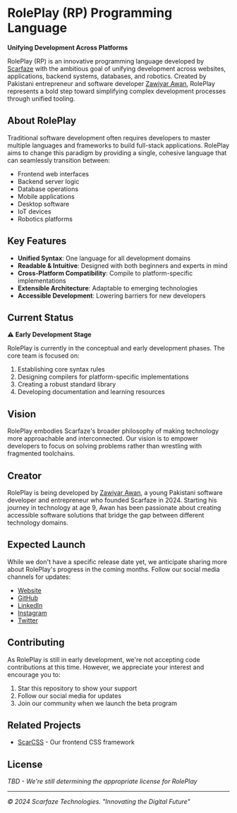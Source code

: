 # RolePlay (RP) Programming Language

**Unifying Development Across Platforms**

RolePlay (RP) is an innovative programming language developed by [Scarfaze](https://www.scarfaze.site) with the ambitious goal of unifying development across websites, applications, backend systems, databases, and robotics. Created by Pakistani entrepreneur and software developer [Zawiyar Awan](https://www.linkedin.com/in/scarfaze/), RolePlay represents a bold step toward simplifying complex development processes through unified tooling.

## About RolePlay

Traditional software development often requires developers to master multiple languages and frameworks to build full-stack applications. RolePlay aims to change this paradigm by providing a single, cohesive language that can seamlessly transition between:

- Frontend web interfaces
- Backend server logic
- Database operations
- Mobile applications
- Desktop software
- IoT devices
- Robotics platforms

## Key Features

- **Unified Syntax**: One language for all development domains
- **Readable & Intuitive**: Designed with both beginners and experts in mind
- **Cross-Platform Compatibility**: Compile to platform-specific implementations
- **Extensible Architecture**: Adaptable to emerging technologies
- **Accessible Development**: Lowering barriers for new developers

## Current Status

⚠️ **Early Development Stage**

RolePlay is currently in the conceptual and early development phases. The core team is focused on:

1. Establishing core syntax rules
2. Designing compilers for platform-specific implementations
3. Creating a robust standard library
4. Developing documentation and learning resources

## Vision

RolePlay embodies Scarfaze's broader philosophy of making technology more approachable and interconnected. Our vision is to empower developers to focus on solving problems rather than wrestling with fragmented toolchains.

## Creator

RolePlay is being developed by [Zawiyar Awan](https://www.linkedin.com/in/scarfaze/), a young Pakistani software developer and entrepreneur who founded Scarfaze in 2024. Starting his journey in technology at age 9, Awan has been passionate about creating accessible software solutions that bridge the gap between different technology domains.

## Expected Launch

While we don't have a specific release date yet, we anticipate sharing more about RolePlay's progress in the coming months. Follow our social media channels for updates:

- [Website](https://www.scarfaze.site)
- [GitHub](https://github.com/Scarfaze-Technologies)
- [LinkedIn](https://www.linkedin.com/in/scarfaze/)
- [Instagram](https://www.instagram.com/scarfazeofficial/)
- [Twitter](https://x.com/scarfaze)

## Contributing

As RolePlay is still in early development, we're not accepting code contributions at this time. However, we appreciate your interest and encourage you to:

1. Star this repository to show your support
2. Follow our social media for updates
3. Join our community when we launch the beta program

## Related Projects

- [ScarCSS](https://github.com/Scarfaze-Technologies/scarfaze) - Our frontend CSS framework

## License

*TBD - We're still determining the appropriate license for RolePlay*

---

*© 2024 Scarfaze Technologies. "Innovating the Digital Future"*
